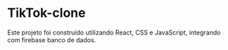 # TikTok-clone
Este projeto foi construído utilizando React, CSS e JavaScript, integrando com firebase banco de dados.
